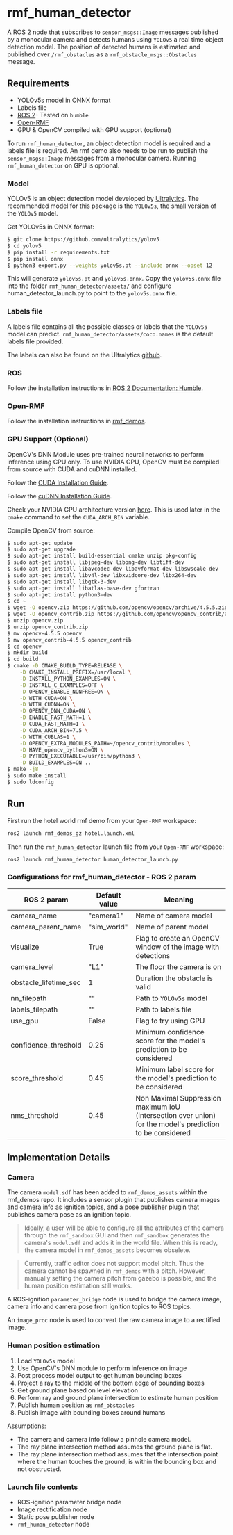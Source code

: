 # rmf_human_detector

A ROS 2 node that subscribes to `sensor_msgs::Image` messages published by a monocular camera and detects humans using `YOLOv5` a real time object detection model. The position of detected humans is estimated and published over `/rmf_obstacles` as a `rmf_obstacle_msgs::Obstacles` message.

## Requirements
* YOLOv5s model in ONNX format
* Labels file
* [ROS 2](https://docs.ros.org/en/humble/Installation/Ubuntu-Install-Debians.html)- Tested on `humble`
* [Open-RMF](https://github.com/open-rmf/rmf)
* GPU & OpenCV compiled with GPU support (optional)

To run `rmf_human_detector`, an object detection model is required and a labels file is required. An rmf demo also needs to be run to publish the `sensor_msgs::Image` messages from a monocular camera. Running `rmf_human_detector` on GPU is optional.

### Model
YOLOv5 is an object detection model developed by [Ultralytics](https://github.com/ultralytics/yolov5). The recommended model for this package is the `YOLOv5s`, the small version of the `YOLOv5` model.


Get YOLOv5s in ONNX format:
```bash
$ git clone https://github.com/ultralytics/yolov5
$ cd yolov5
$ pip install -r requirements.txt
$ pip install onnx
$ python3 export.py --weights yolov5s.pt --include onnx --opset 12
```
This will generate `yolov5s.pt` and `yolov5s.onnx`. Copy the `yolov5s.onnx` file into the folder `rmf_human_detector/assets/` and
configure human_detector_launch.py to point to the `yolov5s.onnx` file.

### Labels file

A labels file contains all the possible classes or labels that the `YOLOv5s` model can predict.
`rmf_human_detector/assets/coco.names` is the default labels file provided.

The labels can also be found on the Ultralytics [github](https://github.com/ultralytics/yolov5/blob/master/data/coco.yaml).

### ROS

Follow the installation instructions in [ROS 2 Documentation: Humble](https://docs.ros.org/en/humble/Installation.html).

### Open-RMF

Follow the installation instructions in [rmf_demos](https://github.com/open-rmf/rmf_demos/).

### GPU Support (Optional)

OpenCV's DNN Module uses pre-trained neural networks to perform inference using CPU only. To use NVIDIA GPU, OpenCV must be compiled from source with CUDA and cuDNN installed.

Follow the [CUDA Installation Guide](https://docs.nvidia.com/cuda/cuda-installation-guide-linux/index.html).

Follow the [cuDNN Installation Guide](https://docs.nvidia.com/deeplearning/cudnn/install-guide/index.html).

Check your NVIDIA GPU architecture version [here](https://developer.nvidia.com/cuda-gpus). This is used later in the `cmake` command to set the `CUDA_ARCH_BIN` variable.

Compile OpenCV from source:
```bash
$ sudo apt-get update
$ sudo apt-get upgrade
$ sudo apt-get install build-essential cmake unzip pkg-config
$ sudo apt-get install libjpeg-dev libpng-dev libtiff-dev
$ sudo apt-get install libavcodec-dev libavformat-dev libswscale-dev
$ sudo apt-get install libv4l-dev libxvidcore-dev libx264-dev
$ sudo apt-get install libgtk-3-dev
$ sudo apt-get install libatlas-base-dev gfortran
$ sudo apt-get install python3-dev
$ cd ~
$ wget -O opencv.zip https://github.com/opencv/opencv/archive/4.5.5.zip
$ wget -O opencv_contrib.zip https://github.com/opencv/opencv_contrib/archive/4.5.5.zip
$ unzip opencv.zip
$ unzip opencv_contrib.zip
$ mv opencv-4.5.5 opencv
$ mv opencv_contrib-4.5.5 opencv_contrib
$ cd opencv
$ mkdir build
$ cd build
$ cmake -D CMAKE_BUILD_TYPE=RELEASE \
	-D CMAKE_INSTALL_PREFIX=/usr/local \
	-D INSTALL_PYTHON_EXAMPLES=ON \
	-D INSTALL_C_EXAMPLES=OFF \
	-D OPENCV_ENABLE_NONFREE=ON \
	-D WITH_CUDA=ON \
	-D WITH_CUDNN=ON \
	-D OPENCV_DNN_CUDA=ON \
	-D ENABLE_FAST_MATH=1 \
	-D CUDA_FAST_MATH=1 \
	-D CUDA_ARCH_BIN=7.5 \
	-D WITH_CUBLAS=1 \
	-D OPENCV_EXTRA_MODULES_PATH=~/opencv_contrib/modules \
	-D HAVE_opencv_python3=ON \
	-D PYTHON_EXECUTABLE=/usr/bin/python3 \
	-D BUILD_EXAMPLES=ON ..
$ make -j8
$ sudo make install
$ sudo ldconfig
```

## Run

First run the hotel world rmf demo from your `Open-RMF` workspace:
```bash
ros2 launch rmf_demos_gz hotel.launch.xml
```

Then run the `rmf_human_detector` launch file from your `Open-RMF` workspace:
```bash
ros2 launch rmf_human_detector human_detector_launch.py
```

### Configurations for rmf_human_detector - ROS 2 param

| ROS 2 param           | Default value | Meaning |
| --------------------- | ------------- | ------- |
| camera_name           | "camera1"     | Name of camera model |
| camera_parent_name    | "sim_world"   | Name of parent model |
| visualize             | True          | Flag to create an OpenCV window of the image with detections |
| camera_level          | "L1"          | The floor the camera is on |
| obstacle_lifetime_sec | 1             | Duration the obstacle is valid |
| nn_filepath           | ""            | Path to `YOLOv5s` model |
| labels_filepath       | ""            | Path to labels file  |
| use_gpu               | False         | Flag to try using GPU |
| confidence_threshold  | 0.25          | Minimum confidence score for the model's prediction to be considered |
| score_threshold       | 0.45          | Minimum label score for the model's prediction to be considered |
| nms_threshold         | 0.45          | Non Maximal Suppression maximum IoU (intersection over union) for the model's prediction to be considered |

## Implementation Details

### Camera

The camera `model.sdf` has been added to `rmf_demos_assets` within the rmf_demos repo. It includes a sensor plugin that publishes camera images and camera info as ignition topics, and a pose publisher plugin that publishes camera pose as an ignition topic.

> Ideally, a user will be able to configure all the attributes of the camera through the `rmf_sandbox` GUI and then `rmf_sandbox` generates the camera's `model.sdf` and adds it in the world file. When this is ready, the camera model in `rmf_demos_assets` becomes obselete.

> Currently, traffic editor does not support model pitch. Thus the camera cannot be spawned in `rmf_demos` with a pitch. However, manually setting the camera pitch from gazebo is possible, and the human position estimation still works.

A ROS-ignition `parameter_bridge` node is used to bridge the camera image, camera info and camera pose from ignition topics to ROS topics.

An `image_proc` node is used to convert the raw camera image to a rectified image.

### Human position estimation

1. Load `YOLOv5s` model
2. Use OpenCV's DNN module to perform inference on image
3. Post process model output to get human bounding boxes
4. Project a ray to the middle of the bottom edge of bounding boxes
5. Get ground plane based on level elevation
6. Perform ray and ground plane intersection to estimate human position
7. Publish human position as `rmf_obstacles`
8. Publish image with bounding boxes around humans

Assumptions:
* The camera and camera info follow a pinhole camera model.
* The ray plane intersection method assumes the ground plane is flat.
* The ray plane intersection method assumes that the intersection point where the human touches the ground, is within the bounding box and not obstructed.

### Launch file contents

* ROS-ignition parameter bridge node
* Image rectification node
* Static pose publisher node
* `rmf_human_detector` node
